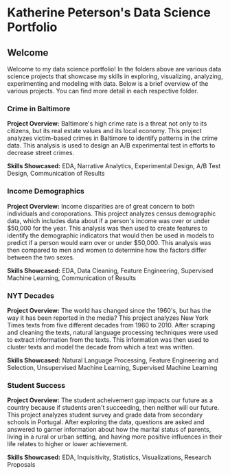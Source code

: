 # Katherine Peterson's Data Science Portfolio
## Welcome

Welcome to my data science portfolio! In the folders above are various data science projects that showcase my skills in exploring, visualizing, analyzing, experimenting and modeling with data. Below is a brief overview of the various projects.  You can find more detail in each respective folder.

### Crime in Baltimore
__Project Overview:__ Baltimore's high crime rate is a threat not only to its citizens, but its real estate values and its local economy.  This project analyzes victim-based crimes in Baltimore to identify patterns in the crime data.  This analysis is used to design an A/B experimental test in efforts to decrease street crimes.  

__Skills Showcased:__ EDA, Narrative Analytics, Experimental Design, A/B Test Design, Communication of Results

### Income Demographics
__Project Overview:__ Income disparities are of great concern to both individuals and coroporations.  This project analyzes census demographic data, which includes data about if a person's income was over or under \$50,000 for the year.  This analysis was then used to create features to identify the demographic indicators that would then be used in models to predict if a person would earn over or under \$50,000.  This analysis was then compared to men and women to determine how the factors differ between the two sexes. 

__Skills Showcased:__ EDA, Data Cleaning, Feature Engineering, Supervised Machine Learning, Communication of Results

### NYT Decades
__Project Overview:__ The world has changed since the 1960's, but has the way it has been reported in the media? This project analyzes New York Times texts from five different decades from 1960 to 2010.  After scraping and cleaning the texts, natural language processing techniques were used to extract information from the texts.  This information was then used to cluster texts and model the decade from which a text was written. 

__Skills Showcased:__ Natural Language Processing, Feature Engineering and Selection, Unsupervised Machine Learning, Supervised Machine Learning

### Student Success
__Project Overview:__ The student acheivement gap impacts our future as a country because if students aren't succeeding, then neither will our future.  This project analyzes student survey and grade data from secondary schools in Portugal.  After exploring the data, questions are asked and answered to garner information about how the marital status of parents, living in a rural or urban setting, and  having more positive influences in their life relates to higher or lower achievement. 

__Skills Showcased:__ EDA, Inquisitivity, Statistics, Visualizations, Research Proposals
